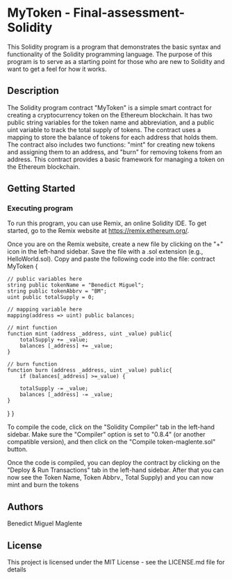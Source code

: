 # MyToken - Final-assessment-Solidity

This Solidity program is a  program that demonstrates the basic syntax and functionality of the Solidity programming language. The purpose of this program is to serve as a starting point for those who are new to Solidity and want to get a feel for how it works.

## Description

The Solidity program contract "MyToken" is a simple smart contract for creating a cryptocurrency token on the Ethereum blockchain. It has two public string variables for the token name and abbreviation, and a public uint variable to track the total supply of tokens. The contract uses a mapping to store the balance of tokens for each address that holds them. The contract also includes two functions: "mint" for creating new tokens and assigning them to an address, and "burn" for removing tokens from an address. This contract provides a basic framework for managing a token on the Ethereum blockchain.

## Getting Started

### Executing program

To run this program, you can use Remix, an online Solidity IDE. To get started, go to the Remix website at https://remix.ethereum.org/.

Once you are on the Remix website, create a new file by clicking on the "+" icon in the left-hand sidebar. Save the file with a .sol extension (e.g., HelloWorld.sol). Copy and paste the following code into the file:
contract MyToken {

    // public variables here
    string public tokenName = "Benedict Miguel";
    string public tokenAbbrv = "BM";
    uint public totalSupply = 0;

    // mapping variable here
    mapping(address => uint) public balances;

    // mint function
    function mint (address _address, uint _value) public{
        totalSupply += _value;
        balances [_address] += _value;
    }

    // burn function
    function burn (address _address, uint _value) public{
        if (balances[_address] >=_value) {

        totalSupply -= _value;
        balances [_address] -= _value;
    }

}
}


To compile the code, click on the "Solidity Compiler" tab in the left-hand sidebar. Make sure the "Compiler" option is set to "0.8.4" (or another compatible version), and then click on the "Compile token-maglente.sol" button.

Once the code is compiled, you can deploy the contract by clicking on the "Deploy & Run Transactions" tab in the left-hand sidebar. After that you can now see the Token Name, Token Abbrv., Total Supply) and you can now mint and burn the tokens

## Authors

Benedict Miguel Maglente


## License

This project is licensed under the MIT License - see the LICENSE.md file for details
